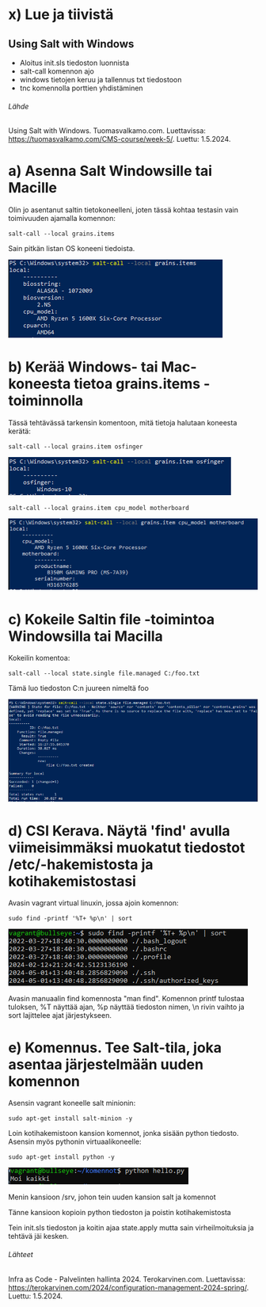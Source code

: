 # x) Lue ja tiivistä

## Using Salt with Windows

- Aloitus init.sls tiedoston luonnista
- salt-call komennon ajo
- windows tietojen keruu ja tallennus txt tiedostoon
- tnc komennolla porttien yhdistäminen

###### Lähde

Using Salt with Windows. Tuomasvalkamo.com. Luettavissa: https://tuomasvalkamo.com/CMS-course/week-5/. Luettu: 1.5.2024.

# a) Asenna Salt Windowsille tai Macille

Olin jo asentanut saltin tietokoneelleni, joten tässä kohtaa testasin vain toimivuuden ajamalla komennon:

    salt-call --local grains.items

Sain pitkän listan OS koneeni tiedoista.

![salt-1](./images/salt-1.png)

# b) Kerää Windows- tai Mac-koneesta tietoa grains.items -toiminnolla

Tässä tehtävässä tarkensin komentoon, mitä tietoja halutaan koneesta kerätä:

    salt-call --local grains.item osfinger

![salt-2](./images/salt-2.png)

    salt-call --local grains.item cpu_model motherboard

![salt-3](./images/salt-3.png)

# c) Kokeile Saltin file -toimintoa Windowsilla tai Macilla

Kokeilin komentoa:

    salt-call --local state.single file.managed C:/foo.txt

Tämä luo tiedoston C:n juureen nimeltä foo

![salt-4](./images/salt-4.png)

# d) CSI Kerava. Näytä 'find' avulla viimeisimmäksi muokatut tiedostot /etc/-hakemistosta ja kotihakemistostasi

Avasin vagrant virtual linuxin, jossa ajoin komennon:

    sudo find -printf '%T+ %p\n' | sort

![find-1](./images/find-1.png)

Avasin manuaalin find komennosta "man find". Komennon printf tulostaa tuloksen, %T näyttää ajan, %p näyttää tiedoston nimen, \n rivin vaihto ja sort lajittelee ajat järjestykseen.

# e) Komennus. Tee Salt-tila, joka asentaa järjestelmään uuden komennon

Asensin vagrant koneelle salt minionin:

    sudo apt-get install salt-minion -y

Loin kotihakemistoon kansion komennot, jonka sisään python tiedosto. Asensin myös pythonin virtuaalikoneelle:

    sudo apt-get install python -y

![python-1](./images/python-1.png)

Menin kansioon /srv, johon tein uuden kansion salt ja komennot

Tänne kansioon kopioin python tiedoston ja poistin kotihakemistosta

Tein init.sls tiedoston ja koitin ajaa state.apply mutta sain virheilmoituksia ja tehtävä jäi kesken.

###### Lähteet

Infra as Code - Palvelinten hallinta 2024. Terokarvinen.com. Luettavissa: https://terokarvinen.com/2024/configuration-management-2024-spring/. Luettu: 1.5.2024.
